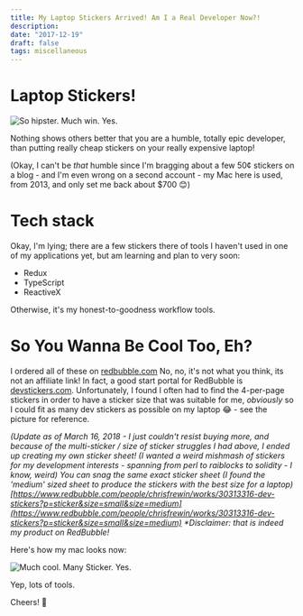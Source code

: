 ```yaml
---
title: My Laptop Stickers Arrived! Am I a Real Developer Now?!
description:
date: "2017-12-19"
draft: false
tags: miscellaneous
---
```


# Laptop Stickers!

![So hipster. Much win. Yes.](./laptopstickers1.jpg)

Nothing shows others better that you are a humble, totally epic developer, than putting really cheap stickers on your really expensive laptop!

(Okay, I can't be _that_ humble since I'm bragging about a few 50&cent; stickers on a blog - and I'm even wrong on a second account - my Mac here is used, from 2013, and only set me back about $700 😊)

# Tech stack

Okay, I'm lying; there are a few stickers there of tools I haven't used in one of my applications yet, but am learning and plan to very soon:

- Redux
- TypeScript
- ReactiveX

Otherwise, it's my honest-to-goodness workflow tools.

# So You Wanna Be Cool Too, Eh?

I ordered all of these on [redbubble.com](https://redbubble.com) No, no, it's not what you think, its not an affiliate link! In fact, a good start portal for RedBubble is [devstickers.com](https://devstickers.com). Unfortunately, I found I often had to find the 4-per-page stickers in order to have a sticker size that was suitable for me, _obviously_ so I could fit as many dev stickers as possible on my laptop 😂 - see the picture for reference.

_(Update as of March 16, 2018 - I just couldn't resist buying more, and because of the multi-sticker / size of sticker struggles I had above, I ended up creating my own sticker sheet! (I wanted a weird mishmash of stickers for my development interests - spanning from perl to raiblocks to solidity - I know, weird) You can snag the same exact sticker sheet (I found the 'medium' sized sheet to produce the stickers with the best size for a laptop) [https://www.redbubble.com/people/chrisfrewin/works/30313316-dev-stickers?p=sticker&size=small&size=medium](https://www.redbubble.com/people/chrisfrewin/works/30313316-dev-stickers?p=sticker&size=small&size=medium) *Disclaimer: that is indeed my product on RedBubble!_

Here's how my mac looks now:

![Much cool. Many Sticker. Yes.](./laptopstickers2.jpg)

Yep, lots of tools.

Cheers! 🍺
